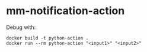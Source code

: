 # mm-notification-action

Debug with:
```text
docker build -t python-action .
docker run --rm python-action "<input1>" "<input2>"
```
